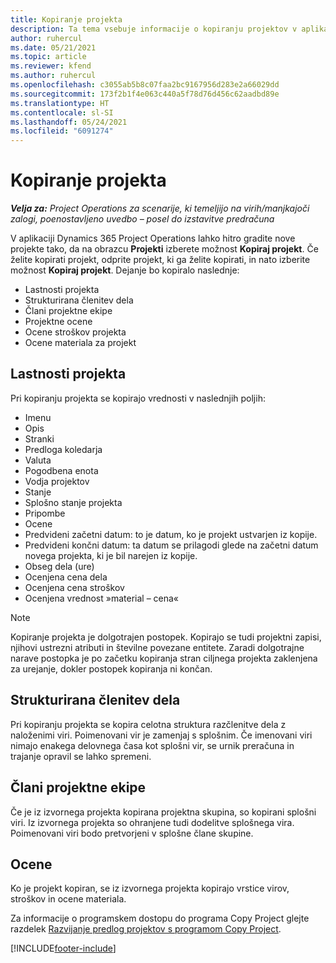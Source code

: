 ```yaml
---
title: Kopiranje projekta
description: Ta tema vsebuje informacije o kopiranju projektov v aplikaciji Dynamics 365 Project Operations.
author: ruhercul
ms.date: 05/21/2021
ms.topic: article
ms.reviewer: kfend
ms.author: ruhercul
ms.openlocfilehash: c3055ab5b8c07faa2bc9167956d283e2a66029dd
ms.sourcegitcommit: 173f2b1f4e063c440a5f78d76d456c62aadbd89e
ms.translationtype: HT
ms.contentlocale: sl-SI
ms.lasthandoff: 05/24/2021
ms.locfileid: "6091274"
---
```

# <a name="copy-a-project"></a>Kopiranje projekta

_**Velja za:** Project Operations za scenarije, ki temeljijo na virih/manjkajoči zalogi, poenostavljeno uvedbo – posel do izstavitve predračuna_

V aplikaciji Dynamics 365 Project Operations lahko hitro gradite nove projekte tako, da na obrazcu **Projekti** izberete možnost **Kopiraj projekt**. Če želite kopirati projekt, odprite projekt, ki ga želite kopirati, in nato izberite možnost **Kopiraj projekt**. Dejanje bo kopiralo naslednje:

- Lastnosti projekta 
- Strukturirana členitev dela
- Člani projektne ekipe
- Projektne ocene
- Ocene stroškov projekta
- Ocene materiala za projekt

## <a name="project-properties"></a>Lastnosti projekta

Pri kopiranju projekta se kopirajo vrednosti v naslednjih poljih:

- Imenu
- Opis
- Stranki
- Predloga koledarja
- Valuta
- Pogodbena enota
- Vodja projektov
- Stanje
- Splošno stanje projekta
- Pripombe
- Ocene
- Predvideni začetni datum: to je datum, ko je projekt ustvarjen iz kopije.
- Predvideni končni datum: ta datum se prilagodi glede na začetni datum novega projekta, ki je bil narejen iz kopije.
- Obseg dela (ure)
- Ocenjena cena dela
- Ocenjena cena stroškov
- Ocenjena vrednost »material – cena«

> [!NOTE]
> Kopiranje projekta je dolgotrajen postopek. Kopirajo se tudi projektni zapisi, njihovi ustrezni atributi in številne povezane entitete. Zaradi dolgotrajne narave postopka je po začetku kopiranja stran ciljnega projekta zaklenjena za urejanje, dokler postopek kopiranja ni končan.

## <a name="work-breakdown-structure"></a>Strukturirana členitev dela

Pri kopiranju projekta se kopira celotna struktura razčlenitve dela z naloženimi viri. Poimenovani vir je zamenjaj s splošnim. Če imenovani viri nimajo enakega delovnega časa kot splošni vir, se urnik preračuna in trajanje opravil se lahko spremeni.

## <a name="project-team-members"></a>Člani projektne ekipe

Če je iz izvornega projekta kopirana projektna skupina, so kopirani splošni viri. Iz izvornega projekta so ohranjene tudi dodelitve splošnega vira. Poimenovani viri bodo pretvorjeni v splošne člane skupine.

## <a name="estimates"></a>Ocene

Ko je projekt kopiran, se iz izvornega projekta kopirajo vrstice virov, stroškov in ocene materiala. 

Za informacije o programskem dostopu do programa Copy Project glejte razdelek [Razvijanje predlog projektov s programom Copy Project](dev-copy-project.md).


[!INCLUDE[footer-include](../includes/footer-banner.md)]
